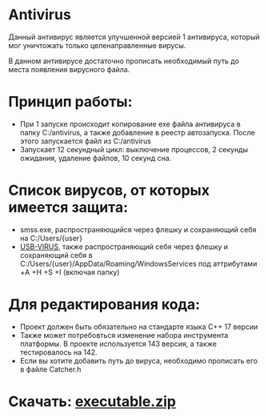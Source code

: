 # **Antivirus**

Данный антивирус является улучшенной версией 1 антивируса, который мог уничтожать только целенаправленные вирусы.

В данном антивирусе достаточно прописать необходимый путь до места появления вирусного файла.

# Принцип работы:
- При 1 запуске происходит копирование exe файла антивируса в папку C:/antivirus, а также добавление в реестр автозапуска. После этого запускается файл из C:/antivirus
- Запускает 12 секундный цикл: выключение процессов, 2 секунды ожидания, удаление файлов, 10 секунд сна. 

# Список вирусов, от которых имеется защита:
- smss.exe, распространяющийся через флешку и сохраняющий себя на C:/Users/{user}
- [USB-VIRUS](https://github.com/Yukaii/USB-VIRUS), также распространяющий себя через флешку и сохраняющий себя в C:/Users/{user}/AppData/Roaming/WindowsServices под аттрибутами +A +H +S +I (включая папку)

# Для редактирования кода:
- Проект должен быть обязательно на стандарте языка C++ 17 версии
- Также может потребовться изменение набора инструмента платформы. В проекте используется 143 версия, а также тестировалось на 142. 
- Если вы хотите добавить путь до вируса, необходимо прописать его в файле Catcher.h

# Скачать: [executable.zip](https://github.com/Statuxia/Antivirus/files/11125834/executable.zip)
